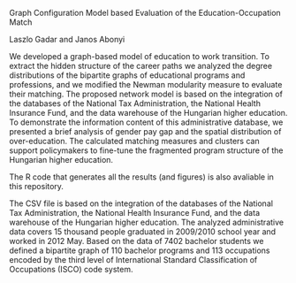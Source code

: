
Graph Configuration Model based Evaluation of the Education-Occupation Match

Laszlo Gadar and Janos Abonyi


We developed a graph-based model of education to work transition. To extract the hidden structure of the career paths we analyzed the degree distributions of the bipartite graphs of educational programs and professions, and we modified the Newman
modularity measure to evaluate their matching. The proposed network model is based on the integration of the databases of the National Tax Administration, the National Health Insurance Fund, and the data warehouse of the Hungarian higher education. To
demonstrate the information content of this administrative database, we presented a brief analysis of gender pay gap and the spatial distribution of over-education. The calculated matching measures and clusters can support policymakers to fine-tune the
fragmented program structure of the Hungarian higher education.


The R code that generates all the results (and figures) is also avaliable in this repository. 

The CSV file is based on the integration of the databases of the National Tax Administration, the National Health Insurance Fund, and the data warehouse of the Hungarian higher education. The analyzed administrative data covers 15 thousand people graduated in 2009/2010 school year and worked in 2012 May. Based on the data of 7402 bachelor students we defined a bipartite graph of 110 bachelor programs and 113 occupations encoded by the third level of International Standard Classification of Occupations (ISCO) code system.
